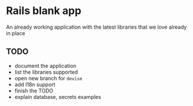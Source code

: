 # Rails blank app
An already working application with the latest libraries that we love already in place

## TODO

* document the application
* list the libraries supported
* open new branch for `devise`
* add I18n support
* finish the TODO
* explain database, secrets examples
